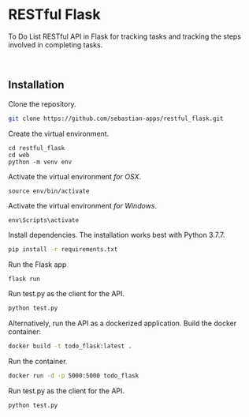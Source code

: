 # RESTful Flask

To Do List RESTful API in Flask for tracking tasks and tracking the steps involved in completing tasks.


<br />

## Installation

Clone the repository.

```bash
git clone https://github.com/sebastian-apps/restful_flask.git
```

Create the virtual environment.

```
cd restful_flask
cd web
python -m venv env
```

Activate the virtual environment <i>for OSX</i>.

```
source env/bin/activate
```

Activate the virtual environment <i>for Windows</i>.

```
env\Scripts\activate
```

Install dependencies. The installation works best with Python 3.7.7.

```bash
pip install -r requirements.txt
```

Run the Flask app

```bash
flask run
```

Run test.py as the client for the API.

```bash
python test.py
```

Alternatively, run the API as a dockerized application. 
Build the docker container:

```bash
docker build -t todo_flask:latest .
```

Run the container.

```bash
docker run -d -p 5000:5000 todo_flask
```

Run test.py as the client for the API.

```bash
python test.py
```


